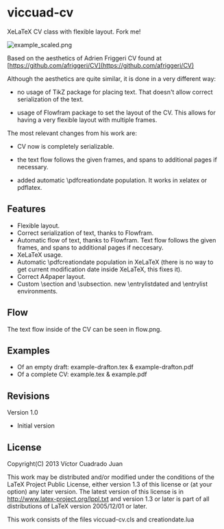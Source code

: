 viccuad-cv
==========


XeLaTeX CV class with flexible layout. Fork me!

![example_scaled.png](file:///home/vic/code/viccuad-cv/viccuad-cv/example_scaled.png)

Based on the aesthetics of Adrien Friggeri CV found at
[https://github.com/afriggeri/CV](https://github.com/afriggeri/CV)

Although the aesthetics are quite similar, it is done in a very different way:

 - no usage of TikZ package for placing text. That doesn't allow correct 
serialization of the text.

 - usage of Flowfram package to set the layout of the CV. This allows for having a very flexible layout with multiple frames.

The most relevant changes from his work are:

 - CV now is completely serializable.

 - the text flow follows the given frames, and spans to additional pages if 
necessary. 

 - added automatic \pdfcreationdate population. It works in xelatex 
or pdflatex.
 
## Features
 - Flexible layout.
 - Correct serialization of text, thanks to Flowfram.
 - Automatic flow of text, thanks to Flowfram. Text flow follows the given frames, and spans to additional pages if neccesary.
 - XeLaTeX usage.
 - Automatic \pdfcreationdate population in XeLaTeX (there is no way to get current modification date inside XeLaTeX, this fixes it).
 - Correct A4paper layout.
 - Custom \section and \subsection. new \entrylistdated and \entrylist environments.

## Flow
The text flow inside of the CV can be seen in flow.png.

## Examples 
 * Of an empty draft: example-drafton.tex & example-drafton.pdf
 * Of a complete CV: example.tex & example.pdf


## Revisions
Version 1.0

 * Initial version


## License

Copyright(C) 2013  Víctor Cuadrado Juan 

This work may be distributed and/or modified under the
conditions of the LaTeX Project Public License, either version 1.3
of this license or (at your option) any later version.
The latest version of this license is in
http://www.latex-project.org/lppl.txt
and version 1.3 or later is part of all distributions of LaTeX
version 2005/12/01 or later.

This work consists of the files viccuad-cv.cls and creationdate.lua 

